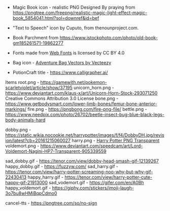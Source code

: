 - Magic Book icon - realistic PNG Designed By praying from https://pngtree.com/freepng/realistic-magic-light-effect-magic-book_5854041.html?sol=downref&id=bef
- "Text to Speech" icon by Cuputo, from thenounproject.com.
- Book Parchment from https://www.istockphoto.com/photo/old-book-gm185261571-19862277 
- <div>Fonts made from <a href="http://www.onlinewebfonts.com">Web Fonts</a> is licensed by CC BY 4.0</div>
- Bag icon - <a href="https://www.vecteezy.com/free-vector/adventure-bag">Adventure Bag Vectors by Vecteezy</a>

- PotionCraft title - https://www.calligrapher.ai/ 


Items
root.png - https://gamewith.net/pokemon-scarletviolet/article/show/37195
unicorn_horn.png - https://www.deviantart.com/klaus-x/art/Unicorn-Horn-Stock-293071250 Creative Commons Attribution 3.0 License
bone.png - https://www.getbodysmart.com/lower-limb-bones/femur-bone-anterior-markings/ 
fire.png - https://pngbong.com/fire-png-file/
bettle.png - https://www.needpix.com/photo/26702/beetle-insect-bug-blue-black-legs-body-animals-hard

dobby.png - https://static.wikia.nocookie.net/harrypotter/images/f/f4/DobbyDH.jpg/revision/latest?cb=20161215060027 
harry.png - <a href=https://www.pngmart.com/image/130932 target="_blank">Harry Potter PNG Transparent</a>
voldemort.png - https://www.deviantart.com/speedcam/art/Lord-Voldemort-Nagini-HP7-Transparent-905339559

sad_dobby.gif - https://tenor.com/view/dobby-head-smash-gif-12139267
happy_dobby.gif - https://fuzzyw.com/
sad_harry.gif - https://tenor.com/view/harry-potter-screaming-noo-why-but-why-gif-22430413
happy_harry.gif - https://tenor.com/view/harry-potter-cute-happy-gif-21913000
sad_vodemort.gif - https://gifer.com/en/A0Bh
happy_voldemort.gif - https://giphy.com/stickers/imoji-laugh-3o7bu8wHMiBqpCdmo0

cancel-tts - https://pngtree.com/so/no-sign
